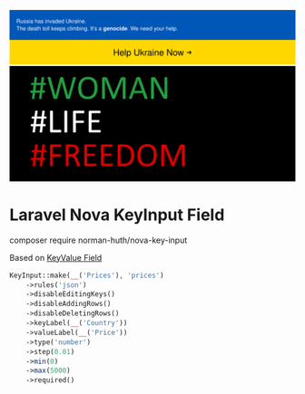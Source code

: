 [![Stand With Ukraine](https://raw.githubusercontent.com/vshymanskyy/StandWithUkraine/main/banner2-direct.svg)](https://vshymanskyy.github.io/StandWithUkraine/)
[![Woman. Life. Freedom.](https://raw.githubusercontent.com/Muetze42/Muetze42/2033b219c6cce0cb656c34da5246434c27919bcd/files/iran-banner-big.svg)](https://linktr.ee/CurrentPetitionsFreeIran)

# Laravel Nova KeyInput Field

composer require norman-huth/nova-key-input

Based on [KeyValue Field](https://nova.laravel.com/docs/4.0/resources/fields.html#keyvalue-field)

```php
KeyInput::make(__('Prices'), 'prices')
    ->rules('json')
    ->disableEditingKeys()
    ->disableAddingRows()
    ->disableDeletingRows()
    ->keyLabel(__('Country'))
    ->valueLabel(__('Price'))
    ->type('number')
    ->step(0.01)
    ->min(0)
    ->max(5000)
    ->required()
```
